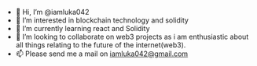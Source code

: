 - 👋 Hi, I’m @iamluka042
- 👀 I’m interested in blockchain technology and solidity 
- 🌱 I’m currently learning react and Solidity
- 💞️ I’m looking to collaborate on web3 projects as i am enthusiastic about all things relating to the future of the internet(web3).
- 📫 Please send me a mail on iamluka042@gmail.com

<!---
iamluka042/iamluka042 is a ✨ special ✨ repository because its `README.md` (this file) appears on your GitHub profile.
You can click the Preview link to take a look at your changes.
--->
